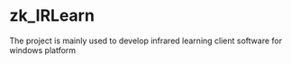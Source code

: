 # zk_IRLearn
The project is mainly used to develop infrared learning client software for windows platform

